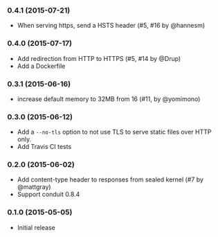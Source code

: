 ### 0.4.1 (2015-07-21)

* When serving https, send a HSTS header (#5, #16 by @hannesm)

### 0.4.0 (2015-07-17)

* Add redirection from HTTP to HTTPS (#5, #14 by @Drup)
* Add a Dockerfile

### 0.3.1 (2015-06-16)

* increase default memory to 32MB from 16 (#11, by @yomimono)

### 0.3.0 (2015-06-12)

* Add a `--no-tls` option to not use TLS to serve static files over HTTP only.
* Add Travis CI tests

### 0.2.0 (2015-06-02)

* Add content-type header to responses from sealed kernel (#7 by @mattgray)
* Support conduit 0.8.4

### 0.1.0 (2015-05-05)

* Initial release
